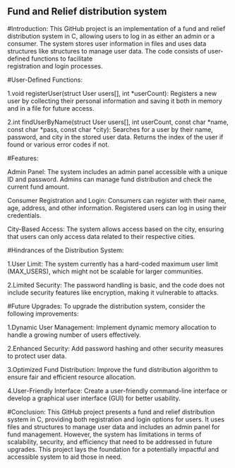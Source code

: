 ## Fund and Relief distribution system

#Introduction:
  This GitHub project is an implementation of a fund and relief distribution system in C, allowing users to log in as either an admin or a consumer. The system 
  stores user information in files and uses data structures like structures to manage user data. The code consists of user-defined functions to facilitate         
  registration and login processes.

#User-Defined Functions:

 1.void registerUser(struct User users[], int *userCount): 
   Registers a new user by collecting their personal information and saving it both in memory and in a file for future access.

 2.int findUserByName(struct User users[], int userCount, const char *name, const char *pass, const char *city): 
   Searches for a user by their name, password, and city in the stored user data. Returns the index of the user if found or various error codes if not.

#Features:

 Admin Panel: 
   The system includes an admin panel accessible with a unique ID and password. Admins can manage fund distribution and check the current fund amount.

 Consumer Registration and Login: 
   Consumers can register with their name, age, address, and other information. Registered users can log in using their credentials.
 
 City-Based Access: 
   The system allows access based on the city, ensuring that users can only access data related to their respective cities.

#Hindrances of the Distribution System:

  1.User Limit: The system currently has a hard-coded maximum user limit (MAX_USERS), which might not be scalable for larger communities.

  2.Limited Security: The password handling is basic, and the code does not include security features like encryption, making it vulnerable to attacks.

#Future Upgrades:
 To upgrade the distribution system, consider the following improvements:

  1.Dynamic User Management: 
    Implement dynamic memory allocation to handle a growing number of users effectively.

  2.Enhanced Security: 
    Add password hashing and other security measures to protect user data.

  3.Optimized Fund Distribution: 
    Improve the fund distribution algorithm to ensure fair and efficient resource allocation.

  4.User-Friendly Interface: 
    Create a user-friendly command-line interface or develop a graphical user interface (GUI) for better usability.

#Conclusion:
  This GitHub project presents a fund and relief distribution system in C, providing both registration and login options for users. It uses files and structures 
  to manage user data and includes an admin panel for fund management. However, the system has limitations in terms of scalability, security, and efficiency that 
  need to be addressed in future upgrades. This project lays the foundation for a potentially impactful and accessible system to aid those in need.
